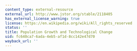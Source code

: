 ```yaml
---
content_type: external-resource
external_url: http://www.jstor.org/stable/2118405
has_external_license_warning: true
license: https://en.wikipedia.org/wiki/All_rights_reserved
status: ''
title: Population Growth and Technological Change
uid: fc640ca7-6ada-4eb5-af1d-8cc142e47d70
wayback_url: ''
---
```

